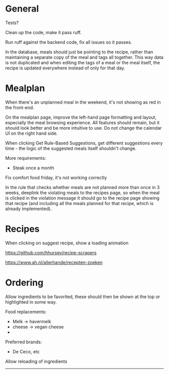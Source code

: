 # General
Tests?

Clean up the code, make it pass ruff.

Run ruff against the backend code, fix all issues so it passes.

In the database, meals should just be pointing to the recipe, rather than maintaining a separate copy of the meal and tags all together. This way data is not duplicated and when editing the tags of a meal or the meal itself, the recipe is updated everywhere instead of only for that day.

# Mealplan

When there's an unplanned meal in the weekend, it's not showing as red in the front-end. 

On the mealplan page, improve the left-hand page formatting and layout, especially the meal browsing experience. All features should remain, but it should look better and be more intuitive to use. Do not change the calendar UI on the right hand side.


When clicking Get Rule-Based Suggestions, get different suggestions every time - the logic of the suggested meals itself shouldn't change.

More requirements:
- Steak once a month

Fix comfort food friday, it's not working correctly

In the rule that checks whether meals are not planned more than once in 3 weeks, deeplink the violating meals to the recipes page, so when the meal is clicked in the violation message it should go to the recipe page showing that recipe (and including all the meals planned for that recipe, which is already implemented).

# Recipes

When clicking on suggest recipe, show a loading animation

https://github.com/hhursev/recipe-scrapers

https://www.ah.nl/allerhande/recepten-zoeken


# Ordering

Allow ingredients to be favorited, these should then be shown at the top or highlighted in some way.

Food replacements:
- Melk -> havermelk
- cheese -> vegan cheese
- 

Preferred brands:
- De Ceco, etc

Allow reloading of ingredients


-------

